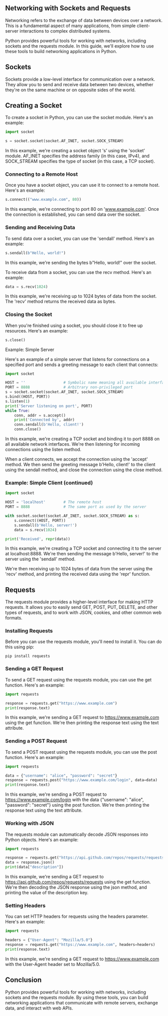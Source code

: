 ## Networking with Sockets and Requests

Networking refers to the exchange of data between devices over a network. This is a fundamental aspect of many applications, from simple client-server interactions to complex distributed systems.

Python provides powerful tools for working with networks, including sockets and the requests module. In this guide, we'll explore how to use these tools to build networking applications in Python.

## Sockets

Sockets provide a low-level interface for communication over a network. They allow you to send and receive data between two devices, whether they're on the same machine or on opposite sides of the world.

## Creating a Socket

To create a socket in Python, you can use the socket module. Here's an example:

````python
import socket

s = socket.socket(socket.AF_INET, socket.SOCK_STREAM)
````

In this example, we're creating a socket object 's' using the 'socket' module. AF_INET specifies the address family (in this case, IPv4), and SOCK_STREAM specifies the type of socket (in this case, a TCP socket).

### Connecting to a Remote Host

Once you have a socket object, you can use it to connect to a remote host. Here's an example:

````python
s.connect(("www.example.com", 80))
````

In this example, we're connecting to port 80 on 'www.example.com'. Once the connection is established, you can send data over the socket.

### Sending and Receiving Data

To send data over a socket, you can use the 'sendall' method. Here's an example:

````python
s.sendall(b"Hello, world!")
````

In this example, we're sending the bytes b"Hello, world!" over the socket.

To receive data from a socket, you can use the recv method. Here's an example:

````python
data = s.recv(1024)
````

In this example, we're receiving up to 1024 bytes of data from the socket. The 'recv' method returns the received data as bytes.

### Closing the Socket

When you're finished using a socket, you should close it to free up resources. Here's an example:

````python
s.close()
````

Example: Simple Server

Here's an example of a simple server that listens for connections on a specified port and sends a greeting message to each client that connects:

````python
import socket

HOST = ''                 # Symbolic name meaning all available interfaces
PORT = 8888               # Arbitrary non-privileged port
s = socket.socket(socket.AF_INET, socket.SOCK_STREAM)
s.bind((HOST, PORT))
s.listen(1)
print('Server listening on port', PORT)
while True:
    conn, addr = s.accept()
    print('Connected by', addr)
    conn.sendall(b'Hello, client!')
    conn.close()
````

In this example, we're creating a TCP socket and binding it to port 8888 on all available network interfaces. We're then listening for incoming connections using the listen method.

When a client connects, we accept the connection using the 'accept' method. We then send the greeting message b'Hello, client!' to the client using the sendall method, and close the connection using the close method.


### Example: Simple Client (continued)

````python
import socket

HOST = 'localhost'        # The remote host
PORT = 8888               # The same port as used by the server

with socket.socket(socket.AF_INET, socket.SOCK_STREAM) as s:
    s.connect((HOST, PORT))
    s.sendall(b'Hello, server!')
    data = s.recv(1024)

print('Received', repr(data))
````

In this example, we're creating a TCP socket and connecting it to the server at localhost:8888. We're then sending the message b'Hello, server!' to the server using the 'sendall' method.

We're then receiving up to 1024 bytes of data from the server using the 'recv' method, and printing the received data using the 'repr' function.

## Requests

The requests module provides a higher-level interface for making HTTP requests. It allows you to easily send GET, POST, PUT, DELETE, and other types of requests, and to work with JSON, cookies, and other common web formats.

### Installing Requests
Before you can use the requests module, you'll need to install it. You can do this using pip:

````console
pip install requests
````

### Sending a GET Request

To send a GET request using the requests module, you can use the get function. Here's an example:

````python
import requests

response = requests.get("https://www.example.com")
print(response.text)
````

In this example, we're sending a GET request to https://www.example.com using the get function. We're then printing the response text using the text attribute.

### Sending a POST Request

To send a POST request using the requests module, you can use the post function. Here's an example:

````python
import requests

data = {"username": "alice", "password": "secret"}
response = requests.post("https://www.example.com/login", data=data)
print(response.text)
````

In this example, we're sending a POST request to https://www.example.com/login with the data {"username": "alice", "password": "secret"} using the post function. We're then printing the response text using the text attribute.

### Working with JSON

The requests module can automatically decode JSON responses into Python objects. Here's an example:

````python
import requests

response = requests.get("https://api.github.com/repos/requests/requests")
data = response.json()
print(data["description"])
````

In this example, we're sending a GET request to https://api.github.com/repos/requests/requests using the get function. We're then decoding the JSON response using the json method, and printing the value of the description key.

### Setting Headers

You can set HTTP headers for requests using the headers parameter. Here's an example:

````python
import requests

headers = {"User-Agent": "Mozilla/5.0"}
response = requests.get("https://www.example.com", headers=headers)
print(response.text)
````

In this example, we're sending a GET request to https://www.example.com with the User-Agent header set to Mozilla/5.0.

## Conclusion

Python provides powerful tools for working with networks, including sockets and the requests module. By using these tools, you can build networking applications that communicate with remote servers, exchange data, and interact with web APIs.
